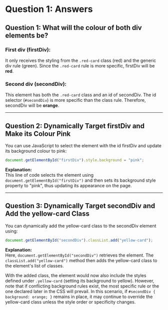 # Question 1: Answers

## Question 1: What will the colour of both div elements be?

### First div (firstDiv):
It only receives the styling from the `.red-card` class (red) and the generic div rule (green). Since the `.red-card` rule is more specific, firstDiv will be **red**.

### Second div (secondDiv):
This element has both the `.red-card` class and an id of secondDiv. The id selector (`#secondDiv`) is more specific than the class rule. Therefore, secondDiv will be **orange**.

---

## Question 2: Dynamically Target firstDiv and Make its Colour Pink

You can use JavaScript to select the element with the id firstDiv and update its background colour to pink:

```javascript
document.getElementById("firstDiv").style.background = "pink";
```

**Explanation:**  
This line of code selects the element using `document.getElementById("firstDiv")` and then sets its background style property to "pink", thus updating its appearance on the page.

---

## Question 3: Dynamically Target secondDiv and Add the yellow-card Class

You can dynamically add the yellow-card class to the secondDiv element using:

```javascript
document.getElementById("secondDiv").classList.add("yellow-card");
```

**Explanation:**  
Here, `document.getElementById("secondDiv")` retrieves the element. The `classList.add("yellow-card")` method then adds the yellow-card class to the element's list of classes. 

With the added class, the element would now also include the styles defined under `.yellow-card` (setting its background to yellow). However, note that if conflicting background rules exist, the most specific rule or the one declared later in the CSS will prevail. In this scenario, if `#secondDiv { background: orange; }` remains in place, it may continue to override the yellow-card class unless the style order or specificity changes.